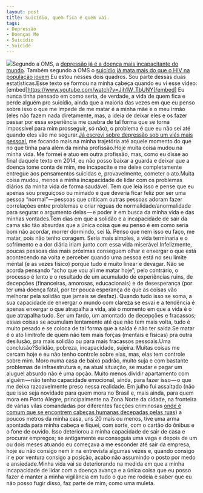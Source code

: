 ```yaml
---
layout: post
title: Suicídio, quem fica e quem vai.
tags:
- Depressão
- Doenças Me
- Suicídio
- Suicide
---
```


![](http://spammor.files.wordpress.com/2017/01/fe5c5-1q2xogmyud5plicn50tlanq.jpeg)Segundo a OMS, a 
[depressão já é a doença mais incapacitante do mundo](http://www1.folha.uol.com.br/equilibrioesaude/2014/12/1563458-depressao-ja-e-a-doenca-mais-incapacitante-afirma-a-oms.shtml). Também segundo a OMS o 
[suicídio já mata mais do que o HIV na população jovem](http://www.bbc.com/portuguese/noticias/2015/09/150922_suicidio_jovens_fd).Eu estou nesses dois quadros. Sou parte dessas duas estatísticas.Esse texto se formou na minha cabeça quando eu vi esse vídeo:[embed]https://www.youtube.com/watch?v=Jjh1W_TbUNY[/embed]
Eu nunca tinha pensado em como seria, de verdade, a vida de quem fica e perde alguém pro suicídio, ainda que a maioria das vezes em que eu penso sobre isso o que me impede de me matar é a minha mãe e o meu irmão (eles não fazem nada diretamente, mas, a ideia de deixar eles e os fazer passar por essa experiência me quebra de tal forma que se torna impossível para mim prosseguir, só não), o problema é que eu não sei até quando eles vão me segurar.[Já escrevi sobre depressão sob um viés mais pessoal](https://medium.com/brasil/programadores-e-depressao-30043d2972b5#.h7vldxsfd), me focando mais na minha trajetória até aquele momento do que no que tinha para além da minha profissão.Hoje muita coisa mudou na minha vida. Me formei e atuo em outra profissão, mas, como eu disse ao final daquele texto em 2014, eu não posso baixar a guarda e deixar que a doença tome conta de mim, me incapacite e me deixe completamente entregue aos pensamentos suicidas e, provavelmente, cometer o ato.Muita coisa mudou, menos a minha incapacidade de lidar com os problemas diários da minha vida de forma saudável. Tem que leia isso e pense que eu apenas sou preguiçoso ou mimado e que deveria ficar feliz por ser uma pessoa “normal” — pessoas que criticam outras pessoas adoram fazer correlações entre problemas e criar réguas de normalidade/anormalidade para segurar o argumento delas — e poder ir em busca da minha vida e das minhas vontades.Tem dias em que a solidão e a incapacidade de sair da cama são tão absurdas que a única coisa que eu penso é em como seria bom não acordar, morrer dormindo, sei lá. Penso que nem isso eu faço, me matar, pois não tenho coragem. Seria mais simples, a vida terminaria e o sofrimento e a dor diária iriam junto com essa vida miserável.Infelizmente, poucas pessoas das mais próximas conseguem olhar e enxergar o que está acontecendo na volta e perceber quando uma pessoa está no seu limite mental (e as vezes físico) porque tudo é muito linear e devagar. Não se acorda pensando 
“acho que vou ali me matar hoje”; pelo contrário, o processo é lento e o resultado de um acumulado de experiências ruins, de decepções (financeiras, amorosas, educacionais) e de desesperança (por ter uma doença fatal, por ter pouca esperança de que as coisas vão melhorar pela solidão que jamais se desfaz). Quando tudo isso se soma, a sua capacidade de enxergar o mundo com clareza se esvai e a tendência é apenas enxergar o que atrapalha a vida, até o momento em que a vida é o que atrapalha tudo. Ser um fardo, um amontado de decepções e fracassos; essas coisas se acumulam lentamente até que não tem mais volta, tudo é muito pesado e se coloca de tal forma que a saída é não ter saída.Se matar é o ato limítrofe de quem não tem mais forças (mentais e físicas) pra outra desilusão, pra mais solidão ou para mais fracassos pessoais.Uma conclusão?Solidão, pobreza, incapacidade, sujeira. Muitas coisas me cercam hoje e eu não tenho controle sobre elas, mas, elas tem controle sobre mim. Moro numa casa de baixo padrão, muito suja e com bastante problemas de infraestrutura e, na atual situação, se mudar e pagar um aluguel absurdo não é uma opção. Muito menos dividir apartamento com alguém — não tenho capacidade emocional, ainda, para fazer isso — o que me deixa razoavelmente preso nessa realidade. Em julho fui assaltado (não que isso seja novidade para quem mora no Brasil e, mais ainda, para quem mora em Porto Alegre, principalmente na Zona Norte da cidade, na fronteira de várias vilas comandadas por diferentes facções criminosas 
[onde é comum que se encontrem cabeças humanas decepadas pelas ruas](http://plantao.rs/53743/noticias/2017/01/06/cabeca-humana-e-encontrada-pela-policia-na-zona-norte-de-porto-alegre-53743/)) a poucos metros da minha casa, uns 20 mais ou menos, tive uma arma apontada para minha cabeça e fiquei, com sorte, com o cartão do ônibus e o fone de ouvido. Isso deteriorou a minha capacidade de sair de casa e procurar empregos; se antigamente eu conseguia uma vaga e depois de um ou dois meses atuando eu começava a me esconder até sair da empresa, hoje eu não consigo nem ir na entrevista algumas vezes e, quando consigo ir e por ventura consigo a posição, acabo não assumindo o posto por medo e ansiedade.Minha vida vai se deteriorando na medida em que a minha incapacidade de lidar com a doença avança e a única coisa que eu posso fazer é manter a minha vigilância em tudo o que me rodeia e saber que eu não posso fugir disso, faz parte de mim, como uma muleta.
